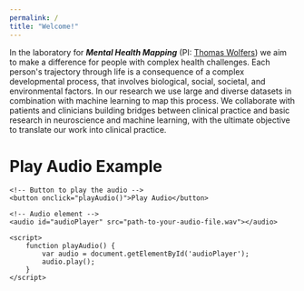 ```yaml
---
permalink: /
title: "Welcome!"
---
```

In the laboratory for ***Mental Health Mapping*** (PI: [Thomas Wolfers](https://thomaswolfers.github.io)) we aim to make a difference for people with complex health challenges. Each person's trajectory through life is a consequence of a complex developmental process, that involves biological, social, societal, and environmental factors. In our research we use large and diverse datasets in combination with machine learning to map this process. We collaborate with patients and clinicians building bridges between clinical practice and basic research in neuroscience and machine learning, with the ultimate objective to translate our work into clinical practice.


<!DOCTYPE html>
<html lang="en">
<head>
    <meta charset="UTF-8">
    <meta name="viewport" content="width=device-width, initial-scale=1.0">
    <title>Audio Play Button</title>
</head>
<body>
    <h1>Play Audio Example</h1>
    
    <!-- Button to play the audio -->
    <button onclick="playAudio()">Play Audio</button>
    
    <!-- Audio element -->
    <audio id="audioPlayer" src="path-to-your-audio-file.wav"></audio>

    <script>
        function playAudio() {
            var audio = document.getElementById('audioPlayer');
            audio.play();
        }
    </script>
</body>
</html>
